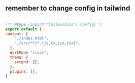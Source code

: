 ## remember to change config in tailwind

```javascript

/** @type {import('tailwindcss').Config} */
export default {
content: [
    "./index.html",
    "./src/**/*.{js,ts,jsx,tsx}",
  ],
  darkMode:"class",
  theme: {
    extend: {},
  },
  plugins: [],
}




```